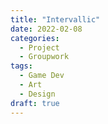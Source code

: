 ```yaml
---
title: "Intervallic"
date: 2022-02-08
categories: 
  - Project
  - Groupwork
tags:
  - Game Dev
  - Art
  - Design
draft: true
---
```


